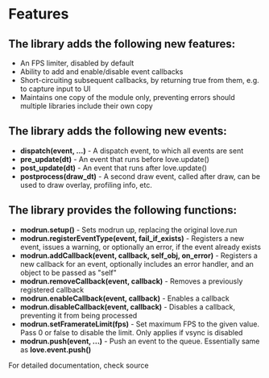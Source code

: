# Features

## The library adds the following new features:
  * An FPS limiter, disabled by default
  * Ability to add and enable/disable event callbacks
  * Short-circuiting subsequent callbacks, by returning true from them, e.g. to capture input to UI
  * Maintains one copy of the module only, preventing errors should multiple libraries include their own copy

## The library adds the following new events:
  * **dispatch(event, ...)** - A dispatch event, to which all events are sent
  * **pre_update(dt)** - An event that runs before love.update()
  * **post_update(dt)** - An event that runs after love.update()
  * **postprocess(draw_dt)** - A second draw event, called after draw, can be used to draw overlay, profiling info, etc.
 
## The library provides the following functions:
  * **modrun.setup()** - Sets modrun up, replacing the original love.run
  * **modrun.registerEventType(event, fail_if_exists)** - Registers a new event, issues a warning, or optionally an error, if the event already exists
  * **modrun.addCallback(event, callback, self_obj, on_error)** - Registers a new callback for an event, optionally includes an error handler, and an object to be passed as "self"
  * **modrun.removeCallback(event, callback)** - Removes a previously registered callback
  * **modrun.enableCallback(event, callback)** - Enables a callback
  * **modrun.disableCallback(event, callback)** - Disables a callback, preventing it from being processed
  * **modrun.setFramerateLimit(fps)** - Set maximum FPS to the given value. Pass 0 or false to disable the limit. Only applies if vsync is disabled
  * **modrun.push(event, ...)** - Push an event to the queue. Essentially same as **love.event.push()**

For detailed documentation, check source
